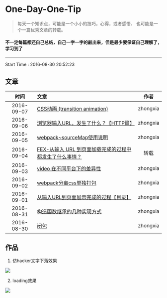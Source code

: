 # One-Day-One-Tip
> 每天一个知识点，可能是一个小小的技巧，心得，或者感悟、 也可能是一个一篇优秀文章的转载。

#### **不一定每篇都还自己总结，自己一字一字的敲出来，但是最少要保证自己理解了， 学习到了**

---
Start Time : 2016-08-30 20:52:23

## 文章
| 时间 | 文章 | 作者 |
|:--:|:--|:--:|
|2016-09-07|[CSS动画 (transition animation)](https://github.com/zhongxia245/One-Day-One-Tip/issues/11)|zhongxia|
|2016-09-06|[浏览器输入URL，发生了什么？【HTTP篇】](https://github.com/zhongxia245/One-Day-One-Tip/issues/9)|zhongxia|
|2016-09-05|[webpack~sourceMap使用说明](https://github.com/zhongxia245/One-Day-One-Tip/issues/7)|zhongxia|
|2016-09-04|[FEX-从输入 URL 到页面加载完成的过程中都发生了什么事情？](https://github.com/zhongxia245/One-Day-One-Tip/issues/6)|转载|
|2016-09-03|[video 在不同平台下的差异性](https://github.com/zhongxia245/One-Day-One-Tip/issues/5)|zhongxia|
|2016-09-02|[webpack分离css单独打包](https://github.com/zhongxia245/One-Day-One-Tip/issues/4)|zhongxia|
|2016-09-01|[从输入URL到页面展示完成的过程【目录】](https://github.com/zhongxia245/One-Day-One-Tip/issues/3)|zhongxia|
|2016-08-31|[构造函数继承的几种实现方式](https://github.com/zhongxia245/One-Day-One-Tipssues/2)|zhongxia|
|2016-08-30|[闭包](https://github.com/zhongxia245/One-Day-One-Tip/issues/1)|zhongxia|

## 作品
1. 仿hacker文字下落效果 

![](https://github.com/zhongxia245/One-Day-One-Tip/blob/master/demo/hacker%E6%96%87%E5%AD%97%E4%B8%8B%E8%90%BD%E6%95%88%E6%9E%9C/demo.gif?raw=true)

2. loading效果

![](https://github.com/zhongxia245/One-Day-One-Tip/blob/master/demo/loading/loading.gif?raw=true)



